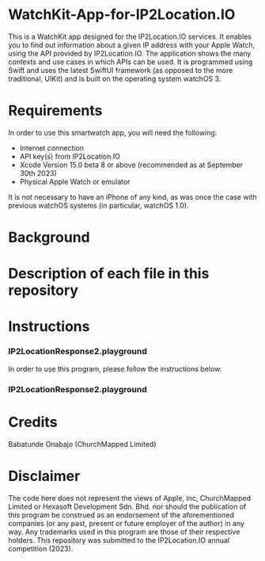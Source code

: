 # WatchKit-App-for-IP2Location.IO
This is a WatchKit app designed for the IP2Location.IO services. It enables you to find out information about a given IP address with your Apple Watch, using the API provided by IP2Location.IO. The application shows the many contexts and use cases in which APIs can be used. It is programmed using Swift and uses the latest SwiftUI framework (as opposed to the more traditional, UIKit) and is built on the operating system watchOS 3.

# Requirements
In order to use this smartwatch app, you will need the following:
* Internet connection
* API key(s) from IP2Location.IO
* Xcode Version 15.0 beta 8 or above (recommended as at September 30th 2023)
* Physical Apple Watch or emulator

It is not necessary to have an iPhone of any kind, as was once the case with previous watchOS systems (in particular, watchOS 1.0).

# Background

# Description of each file in this repository

# Instructions
### IP2LocationResponse2.playground
In order to use this program, please follow the instructions below:

### IP2LocationResponse2.playground

# Credits
Babatunde Onabajo (ChurchMapped Limited)

# Disclaimer
The code here does not represent the views of Apple, Inc, ChurchMapped Limited or Hexasoft Development Sdn. Bhd. nor should the publication of this program be construed as an endorsement of the aforementioned companies (or any past, present or future employer of the author) in any way. Any trademarks used in this program are those of their respective holders. This repository was submitted to the IP2Location.IO annual competition (2023). 

